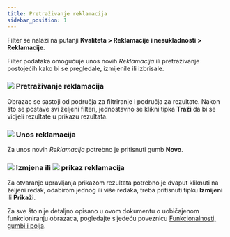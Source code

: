 ```yaml
---
title: Pretraživanje reklamacija
sidebar_position: 1
---
```


Filter se nalazi na putanji **Kvaliteta > Reklamacije i nesukladnosti > Reklamacije**.  

Filter podataka omogućuje unos novih *Reklamacija* ili pretraživanje postojećih kako bi se pregledale, izmijenile ili izbrisale.  

### ![](/img/neutral/common/search.png) Pretraživanje reklamacija

Obrazac se sastoji od područja za filtriranje i područja za rezultate. Nakon što se postave svi željeni filteri, jednostavno se klikni tipka **Traži** da bi se vidjeli rezultate u prikazu rezultata.   

### ![](/img/neutral/common/new.png) Unos reklamacija

Za unos novih *Reklamacija* potrebno je pritisnuti gumb **Novo**.   

### ![](/img/neutral/common/edit.png) Izmjena ili ![](/img/neutral/common/view.png) prikaz reklamacija

Za otvaranje upravljanja prikazom rezultata potrebno je dvaput kliknuti na željeni redak, odabirom jednog ili više redaka, treba pritisnuti tipku **Izmijeni** ili **Prikaži**.  

Za sve što nije detaljno opisano u ovom dokumentu o uobičajenom funkcioniranju obrazaca, pogledajte sljedeću poveznicu [Funkcionalnosti, gumbi i polja](/docs/guide/common).